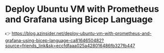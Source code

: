 # Deploy Ubuntu VM with Prometheus and Grafana using Bicep Language

👉 https://blog.azinsider.net/deploy-ubuntu-vm-with-prometheus-and-grafana-using-bicep-language-ca8164650482?source=friends_link&sk=eccfdfaaa025a428016486fb327fb447
